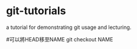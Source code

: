 # git-tutorials

a tutorial for demonstrating git usage and lecturing.


#可以將HEAD移至NAME
git checkout NAME
